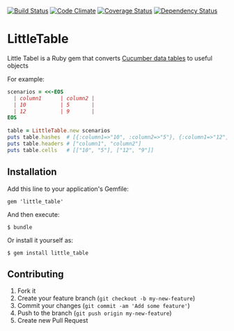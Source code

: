 [![Build Status](https://travis-ci.org/jankeesvw/little_table.png)](https://travis-ci.org/jankeesvw/little_table)
[![Code Climate](https://codeclimate.com/github/jankeesvw/little_table.png)](https://codeclimate.com/github/jankeesvw/little_table)
[![Coverage Status](https://coveralls.io/repos/jankeesvw/little_table/badge.png)](https://coveralls.io/r/jankeesvw/little_table)
[![Dependency Status](https://gemnasium.com/jankeesvw/little_table.png)](https://gemnasium.com/jankeesvw/little_table)

# LittleTable

Little Tabel is a Ruby gem that converts [Cucumber data tables](http://cukes.info/step-definitions.html#data_tables) to useful objects

For example:
```ruby
scenarios = <<-EOS
  | column1      | column2 |
  | 10           | 5       |
  | 12           | 9       |
EOS
      
table = LittleTable.new scenarios
puts table.hashes  # [{:column1=>"10", :column2=>"5"}, {:column1=>"12", :column2=>"9"}]
puts table.headers # ["column1", "column2"]
puts table.cells   # [["10", "5"], ["12", "9"]]
```  
## Installation

Add this line to your application's Gemfile:

    gem 'little_table'

And then execute:

    $ bundle

Or install it yourself as:

    $ gem install little_table

## Contributing

1. Fork it
2. Create your feature branch (`git checkout -b my-new-feature`)
3. Commit your changes (`git commit -am 'Add some feature'`)
4. Push to the branch (`git push origin my-new-feature`)
5. Create new Pull Request
